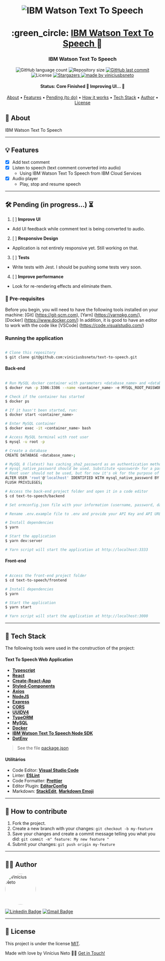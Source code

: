 

<h1 align="center">
    <img alt="IBM Watson Text To Speech" title="#IBM Watson Text To Speech" src="https://i0.wp.com/silversharksolutions.com.br/wp-content/uploads/2018/07/IBM-Watson_logo2-e1493752611672.png" />
</h1>

<h1 align="center">
   :green_circle: <a href="#"> IBM Watson Text To Speech </a> 🔵
</h1>

<h3 align="center">
    IBM Watson Text To Speech
</h3>

<p align="center">
  <img alt="GitHub language count" src="https://img.shields.io/github/languages/count/viniciusbsneto/text-to-speech?color=green">

  <img alt="Repository size" src="https://img.shields.io/github/repo-size/viniciusbsneto/text-to-speech">
  
  <a href="https://github.com/viniciusbsneto/text-to-speech/commits/master">
    <img alt="GitHub last commit" src="https://img.shields.io/github/last-commit/viniciusbsneto/text-to-speech">
  </a>
    
   <img alt="License" src="https://img.shields.io/badge/license-MIT-green">
   <a href="https://github.com/viniciusbsneto/text-to-speech/stargazers">
    <img alt="Stargazers" src="https://img.shields.io/github/stars/viniciusbsneto/text-to-speech?style=social">
  </a>

  <a href="https://github.com/viniciusbsneto">
    <img alt="made by viniciusbsneto" src="https://img.shields.io/badge/-viniciusbsneto-green">
  </a>
</p>


<h4 align="center"> 
	 Status: Core Finished 🚧 Improving UI... 🚧
</h4>

<p align="center">
 <a href="#about">About</a> •
 <a href="#features">Features</a> •
 <a href="#pending-to-do">Pending (to do)</a> •
 <a href="#how-it-works">How it works</a> • 
 <a href="#tech-stack">Tech Stack</a> •  
 <a href="#author">Author</a> • 
 <a href="#user-content-license">License</a>
</p>


## :speech_balloon: About

IBM Watson Text To Speech

---

## :bulb: Features

- [x] Add text comment
- [x] Listen to speech (text comment converted into audio)
  - Using IBM Watson Text To Speech from IBM Cloud Services
- [x] Audio player
  - Play, stop and resume speech

---

## :hammer_and_wrench: Pending (in progress...) :hourglass_flowing_sand:
1. [ ] **Improve UI**
  - Add UI feedback while comment text is being converted to audio.
2. [ ] **Responsive Design**
  - Application is not entirely responsive yet. Still working on that.
3. [ ] **Tests**
  - Write tests with Jest. I should be pushing some tests very soon.
4. [ ] **Improve performance**
  - Look for re-rendering effects and eliminate them.

### :pushpin: Pre-requisites

Before you begin, you will need to have the following tools installed on your machine:
[Git] (https://git-scm.com), [Yarn] (https://yarnpkg.com/), [Docker] (https://www.docker.com/)
In addition, it is good to have an editor to work with the code like [VSCode] (https://code.visualstudio.com/)

### Running the application

```bash

# Clone this repository
$ git clone git@github.com:viniciusbsneto/text-to-speech.git

```
#### Back-end
```bash

# Run MySQL docker container with parameters <database_name> and <database_user_password> of your choice
$ docker run -p 3306:3306 --name <container_name> -e MYSQL_ROOT_PASSWORD=<database_user_password> -d mysql:latest

# Check if the container has started
$ docker ps

# If it hasn't been started, run:
$ docker start <container_name>

# Enter MySQL container
$ docker exec -it <container_name> bash

# Access MySQL terminal with root user
$ mysql -u root -p

# Create a database
CREATE DATABASE <database_name>;

# MySQL 8 (latest) has caching_sha2_password as an authentication method by default. NodeJS has not support for it yet.
# mysql_native_password should be used. Substitute <password> for a password of your choice in the following query and run it.
# Root user should not be used, but for now it's ok for the purpose of this application. DO NOT REMOVE STRING MARKS.
ALTER USER 'root'@'localhost' IDENTIFIED WITH mysql_native_password BY '<password>';
FLUSH PRIVILEGES;

# Access the back-end project folder and open it in a code editor
$ cd text-to-speech/backend

# Set ormconfig.json file with your information (username, password, database)

# Rename .env.example file to .env and provide your API Key and API URL of your IBM Watson Text To Speech Service instance.

# Install dependencies
$ yarn

# Start the application
$ yarn dev:server

# Yarn script will start the application at http://localhost:3333

```
#### Front-end
```bash

# Access the front-end project folder
$ cd text-to-speech/frontend

# Install dependencies
$ yarn

# Start the application
$ yarn start

# Yarn script will start the application at http://localhost:3000

```
---

## :toolbox: Tech Stack

The following tools were used in the construction of the project:

#### [](https://github.com/viniciusbsneto/catch-and-mall#catch-and-mall-web-application)**Text To Speech Web Application**

-   **[Typescript](https://www.typescriptlang.org/)**
-   **[React](https://en.reactjs.org/)**
-   **[Create-React-App](https://create-react-app.dev/)**
-   **[Styled-Components](https://styled-components.com/)**
-   **[Axios](https://github.com/axios/axios)**
-   **[NodeJS](https://nodejs.org/)**
-   **[Express](https://expressjs.com/)**
-   **[CORS](https://yarnpkg.com/package/cors)**
-   **[UUIDV4](https://yarnpkg.com/package/uuid)**
-   **[TypeORM](https://typeorm.io/#/)**
-   **[MySQL](https://www.mysql.com/)**
-   **[Docker](https://www.docker.com/)**
-   **[IBM Watson Text To Speech Node SDK](https://github.com/watson-developer-cloud/text-to-speech-nodejs)**
-   **[DotEnv](https://yarnpkg.com/package/dotenv)**


> See the file  [package.json](https://github.com/viniciusbsneto/text-to-speech/blob/master/package.json)

#### [](https://github.com/viniciusbsneto/text-to-speech#utilit%C3%A1rios)**Utilitários**

-   Code Editor:  **[Visual Studio Code](https://code.visualstudio.com/)**
-   Linter:  **[ESLint](https://eslint.org/)**
-   Code Formatter:  **[Prettier](https://prettier.io/)**
-   Editor Plugin:  **[EditorConfig](https://editorconfig.org/)**
-   Markdown:  **[StackEdit](https://stackedit.io/)**,  **[Markdown Emoji](https://gist.github.com/rxaviers/7360908)**

---

## :handshake: How to contribute

1. Fork the project.
2. Create a new branch with your changes: `git checkout -b my-feature`
3. Save your changes and create a commit message telling you what you did: `git commit -m" feature: My new feature "`
4. Submit your changes: `git push origin my-feature`

---

## :technologist: Author

 <img style="border-radius: 50%;" src="https://avatars1.githubusercontent.com/u/17788722?v=4" width="100px;" alt="Vinícius Neto"/> 
 <br />

[![Linkedin Badge](https://img.shields.io/badge/-Vinícius%20Neto-blue?style=flat-square&logo=Linkedin&logoColor=white&link=https://www.linkedin.com/in/vinicius-neto/)](https://www.linkedin.com/in/vinicius-neto/) 
[![Gmail Badge](https://img.shields.io/badge/-viniciusbsneto@gmail.com-c14438?style=flat-square&logo=Gmail&logoColor=white&link=mailto:viniciusbsneto@gmail.com)](mailto:viniciusbsneto@gmail.com)

---

## :memo: License

This project is under the license [MIT](./LICENSE).

Made with love by Vinícius Neto 👋🏽 [Get in Touch!](Https://www.linkedin.com/in/vinicius-neto/)
